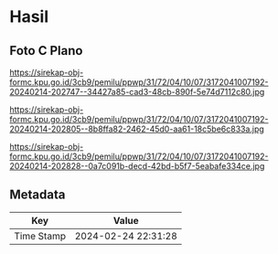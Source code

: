 # Hasil

## Foto C Plano

https://sirekap-obj-formc.kpu.go.id/3cb9/pemilu/ppwp/31/72/04/10/07/3172041007192-20240214-202747--34427a85-cad3-48cb-890f-5e74d7112c80.jpg

https://sirekap-obj-formc.kpu.go.id/3cb9/pemilu/ppwp/31/72/04/10/07/3172041007192-20240214-202805--8b8ffa82-2462-45d0-aa61-18c5be6c833a.jpg

https://sirekap-obj-formc.kpu.go.id/3cb9/pemilu/ppwp/31/72/04/10/07/3172041007192-20240214-202828--0a7c091b-decd-42bd-b5f7-5eabafe334ce.jpg


## Metadata

| Key        | Value               |
| ---------- | ------------------- |
| Time Stamp | 2024-02-24 22:31:28 |



